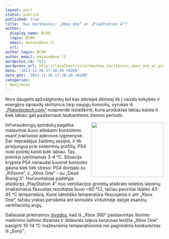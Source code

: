 ```yaml
---
layout: post
status: publish
published: true
title: 'Kas karštesnis: „Xbox One“ ar „PlayStation 4“?'
author:
  display_name: BC00
  login: BC00
  email: matasx@one.lt
  url: ''
author_login: BC00
author_email: matasx@one.lt
wordpress_id: 7871
wordpress_url: http://localhost/site/new/kas_karstesnis_xbox_one_ar_playstation_4/
date: '2013-11-26 17:18:26 +0200'
date_gmt: '2013-11-26 17:18:26 +0200'
categories:
- Naujienos
---
```

<p>
	Nors daugelis apžvalgininkų kol kas atkreipė dėmesį tik į vaizdo kokybės ir energijos sąnaudų skirtumus tarp naujųjų konsolių, vyrukas i&scaron; <a href="http://www.planetextech.com/profiles/blogs/playstation-4-thermal-images">&bdquo;<em>Planetextech.com</em>&ldquo;</a> nusprendė i&scaron;siai&scaron;kinti, kuris produktas labiau kaista ir kiek labiau gali pasitarnauti laukiantiems žiemos periodo.</p>
<p>
	<img alt="" src="http://technews.lt/userfiles/1385399408TghhinQbHG_1_1.jpg" style="width: 230px; height: 174px; float: right;" />Infraraudonųjų spindulių pagalba matavimai buvo atliekami konsolėms esant įvairiuose apkrovos lygmenyse. Dar nepradėjus žaidimų sesijos, ir tik prisijungus prie sisteminių profilių, PS4 rodo polinkį kaisti kiek labiau. Tas polinkis įvertinamas 3-4 &deg;C. Situacija krypsta PS4 nenaudai kuomet konsolės gauna &scaron;iek tiek streso: PS4 dorojasi su &bdquo;Killzone&ldquo;, o &bdquo;Xbox One&ldquo; - su &bdquo;Dead Rising 3&ldquo;. Horizontalioje padėtyje atsidūręs &bdquo;PlayStation 4&ldquo; nuo ventiliacijos grotelių atsikrato keletos laipsnių (maksimalus fiksuotas rezultatas buvo ~60 &deg;C), tačiau pavir&scaron;iai i&scaron;laiko 43-45 &deg;C temperatūrą. Kone identi&scaron;ka temperatūra fiksuojama ir ant &bdquo;Xbox One&ldquo;, tačiau viskas persikelia ant konsolės vir&scaron;utinėje dalyje esančių ventiliacinių angų.</p>
<p>
	Galiausiai prieinamos <a href="http://www.planetextech.com/profiles/blogs/xbox-one-thermal-images"><em>i&scaron;vados</em></a>, kad i&scaron; &bdquo;Xbox 360&ldquo; pasisavintas i&scaron;orinio maitinimo &scaron;altinio dizainas ir didesnės talpos korpusas leidžia &bdquo;Xbox One&ldquo; pasigirti 10-14 &deg;C mažesnėmis temperatūromis nei pagrindinis konkurentas i&scaron; &bdquo;Sony&ldquo;.</p>
